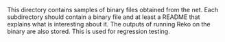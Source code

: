 This directory contains samples of binary files obtained from the net. Each
subdirectory should contain a binary file and at least a README that explains
what is interesting about it. The outputs of running Reko on the binary are 
also stored. This is used for regression testing.
 